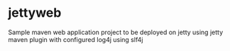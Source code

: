 # jettyweb
Sample maven web application project to be deployed on jetty using jetty maven plugin with configured log4j using slf4j
